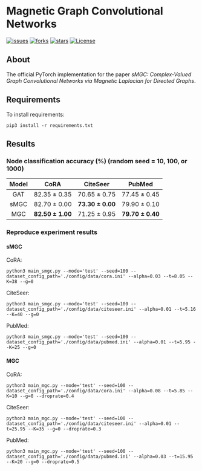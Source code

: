 # Magnetic Graph Convolutional Networks
[![issues](https://img.shields.io/github/issues/hazdzz/MGCs)](https://github.com/hazdzz/MGCs/issues)
[![forks](https://img.shields.io/github/forks/hazdzz/MGCs)](https://github.com/hazdzz/MGCs/network/members)
[![stars](https://img.shields.io/github/stars/hazdzz/MGCs)](https://github.com/hazdzz/MGCs/stargazers)
[![License](https://img.shields.io/github/license/hazdzz/MGCs)](./LICENSE)

## About
The official PyTorch implementation for the paper *sMGC: Complex-Valued Graph Convolutional Networks via Magnetic Laplacian for Directed Graphs*.

## Requirements
To install requirements:
```console
pip3 install -r requirements.txt
```

## Results
### Node classification accuracy (%) (random seed = 10, 100, or 1000)
| Model | CoRA | CiteSeer | PubMed |
| :----: | :----: | :----: | :----: |
| GAT | 82.35 ± 0.35 | 70.65 ± 0.75 | 77.45 ± 0.45 |
| sMGC | 82.70 ± 0.00 | **73.30 ± 0.00** | 79.90 ± 0.10 |
| MGC | **82.50 ± 1.00** | 71.25 ± 0.95 | **79.70 ± 0.40** |

### Reproduce experiment results
#### sMGC
CoRA:
```console
python3 main_smgc.py --mode='test' --seed=100 --dataset_config_path='./config/data/cora.ini' --alpha=0.03 --t=8.05 --K=38 --g=0
```

CiteSeer:
```console
python3 main_smgc.py --mode='test' --seed=100 --dataset_config_path='./config/data/citeseer.ini' --alpha=0.01 --t=5.16 --K=40 --g=0
```

PubMed:
```console
python3 main_smgc.py --mode='test' --seed=100 --dataset_config_path='./config/data/pubmed.ini' --alpha=0.01 --t=5.95 --K=25 --g=0
```

#### MGC
CoRA:
```console
python3 main_mgc.py --mode='test' --seed=100 --dataset_config_path='./config/data/cora.ini' --alpha=0.08 --t=5.85 --K=10 --g=0 --droprate=0.4
```

CiteSeer:
```console
python3 main_mgc.py --mode='test' --seed=100 --dataset_config_path='./config/data/citeseer.ini' --alpha=0.01 --t=25.95 --K=35 --g=0 --droprate=0.3
```

PubMed:
```console
python3 main_mgc.py --mode='test' --seed=100 --dataset_config_path='./config/data/pubmed.ini' --alpha=0.03 --t=15.95 --K=20 --g=0 --droprate=0.5
```